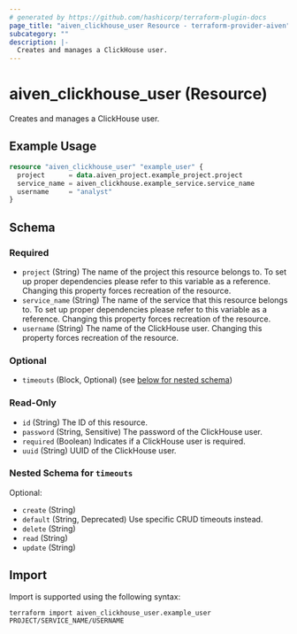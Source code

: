 ```yaml
---
# generated by https://github.com/hashicorp/terraform-plugin-docs
page_title: "aiven_clickhouse_user Resource - terraform-provider-aiven"
subcategory: ""
description: |-
  Creates and manages a ClickHouse user.
---
```


# aiven_clickhouse_user (Resource)

Creates and manages a ClickHouse user.

## Example Usage

```terraform
resource "aiven_clickhouse_user" "example_user" {
  project      = data.aiven_project.example_project.project
  service_name = aiven_clickhouse.example_service.service_name
  username     = "analyst"
}
```

<!-- schema generated by tfplugindocs -->
## Schema

### Required

- `project` (String) The name of the project this resource belongs to. To set up proper dependencies please refer to this variable as a reference. Changing this property forces recreation of the resource.
- `service_name` (String) The name of the service that this resource belongs to. To set up proper dependencies please refer to this variable as a reference. Changing this property forces recreation of the resource.
- `username` (String) The name of the ClickHouse user. Changing this property forces recreation of the resource.

### Optional

- `timeouts` (Block, Optional) (see [below for nested schema](#nestedblock--timeouts))

### Read-Only

- `id` (String) The ID of this resource.
- `password` (String, Sensitive) The password of the ClickHouse user.
- `required` (Boolean) Indicates if a ClickHouse user is required.
- `uuid` (String) UUID of the ClickHouse user.

<a id="nestedblock--timeouts"></a>
### Nested Schema for `timeouts`

Optional:

- `create` (String)
- `default` (String, Deprecated) Use specific CRUD timeouts instead.
- `delete` (String)
- `read` (String)
- `update` (String)

## Import

Import is supported using the following syntax:

```shell
terraform import aiven_clickhouse_user.example_user PROJECT/SERVICE_NAME/USERNAME
```
